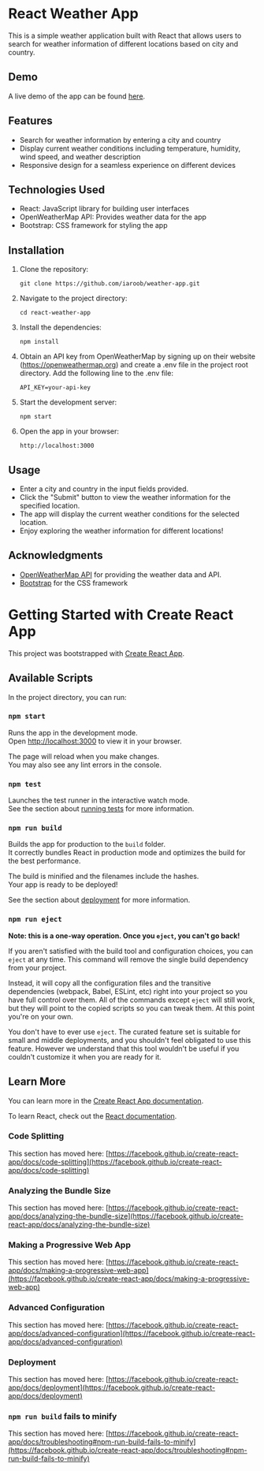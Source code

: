 # React Weather App

This is a simple weather application built with React that allows users to search for weather information of different locations based on city and country.

## Demo
A live demo of the app can be found [here](https://iaroob.github.io/weather-app).

## Features

- Search for weather information by entering a city and country
- Display current weather conditions including temperature, humidity, wind speed, and weather description
- Responsive design for a seamless experience on different devices

## Technologies Used

- React: JavaScript library for building user interfaces
- OpenWeatherMap API: Provides weather data for the app
- Bootstrap: CSS framework for styling the app

## Installation

1. Clone the repository:
   ```shell
   git clone https://github.com/iaroob/weather-app.git
   
2. Navigate to the project directory:
   ```shell
   cd react-weather-app

3. Install the dependencies:
    ```shell
    npm install
    
4. Obtain an API key from OpenWeatherMap by signing up on their website (https://openweathermap.org) and create a .env file in the project root directory. Add the following line to the .env file:
    ```shell
    API_KEY=your-api-key
    
5. Start the development server:
    ```shell
    npm start
    
6. Open the app in your browser:
   ```shell
   http://localhost:3000

## Usage
- Enter a city and country in the input fields provided.
- Click the "Submit" button to view the weather information for the specified location.
- The app will display the current weather conditions for the selected location.
- Enjoy exploring the weather information for different locations!

## Acknowledgments
- [OpenWeatherMap API](https://openweathermap.org/api) for providing the weather data and API.
- [Bootstrap](https://getbootstrap.com) for the CSS framework


# Getting Started with Create React App

This project was bootstrapped with [Create React App](https://github.com/facebook/create-react-app).

## Available Scripts

In the project directory, you can run:

### `npm start`

Runs the app in the development mode.\
Open [http://localhost:3000](http://localhost:3000) to view it in your browser.

The page will reload when you make changes.\
You may also see any lint errors in the console.

### `npm test`

Launches the test runner in the interactive watch mode.\
See the section about [running tests](https://facebook.github.io/create-react-app/docs/running-tests) for more information.

### `npm run build`

Builds the app for production to the `build` folder.\
It correctly bundles React in production mode and optimizes the build for the best performance.

The build is minified and the filenames include the hashes.\
Your app is ready to be deployed!

See the section about [deployment](https://facebook.github.io/create-react-app/docs/deployment) for more information.

### `npm run eject`

**Note: this is a one-way operation. Once you `eject`, you can't go back!**

If you aren't satisfied with the build tool and configuration choices, you can `eject` at any time. This command will remove the single build dependency from your project.

Instead, it will copy all the configuration files and the transitive dependencies (webpack, Babel, ESLint, etc) right into your project so you have full control over them. All of the commands except `eject` will still work, but they will point to the copied scripts so you can tweak them. At this point you're on your own.

You don't have to ever use `eject`. The curated feature set is suitable for small and middle deployments, and you shouldn't feel obligated to use this feature. However we understand that this tool wouldn't be useful if you couldn't customize it when you are ready for it.

## Learn More

You can learn more in the [Create React App documentation](https://facebook.github.io/create-react-app/docs/getting-started).

To learn React, check out the [React documentation](https://reactjs.org/).

### Code Splitting

This section has moved here: [https://facebook.github.io/create-react-app/docs/code-splitting](https://facebook.github.io/create-react-app/docs/code-splitting)

### Analyzing the Bundle Size

This section has moved here: [https://facebook.github.io/create-react-app/docs/analyzing-the-bundle-size](https://facebook.github.io/create-react-app/docs/analyzing-the-bundle-size)

### Making a Progressive Web App

This section has moved here: [https://facebook.github.io/create-react-app/docs/making-a-progressive-web-app](https://facebook.github.io/create-react-app/docs/making-a-progressive-web-app)

### Advanced Configuration

This section has moved here: [https://facebook.github.io/create-react-app/docs/advanced-configuration](https://facebook.github.io/create-react-app/docs/advanced-configuration)

### Deployment

This section has moved here: [https://facebook.github.io/create-react-app/docs/deployment](https://facebook.github.io/create-react-app/docs/deployment)

### `npm run build` fails to minify

This section has moved here: [https://facebook.github.io/create-react-app/docs/troubleshooting#npm-run-build-fails-to-minify](https://facebook.github.io/create-react-app/docs/troubleshooting#npm-run-build-fails-to-minify)
